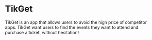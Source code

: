 # TikGet
TikGet is an app that allows users to avoid the high price of competitor apps. TikGet want users to find the events they want to attend and purchase a ticket, without hesitation!
